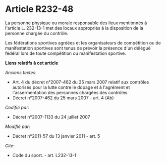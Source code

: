 # Article R232-48

La personne physique ou morale responsable des lieux mentionnés à l'article L. 232-13-1 met des locaux appropriés à la
disposition de la personne chargée du contrôle. 

Les fédérations sportives agréées et les organisateurs de compétition ou de manifestation sportives sont tenus de prévoir la
présence d'un délégué fédéral lors de toute compétition ou manifestation sportive.

**Liens relatifs à cet article**

_Anciens textes_:

  - Art. 4 du décret n°2007-462 du 25 mars 2007 relatif aux contrôles autorisés pour la lutte contre le dopage et à l'agrément et l'assermentation des personnes chargées des contrôles
  - Décret n°2007-462 du 25 mars 2007 - art. 4 (Ab)

_Codifié par_:

  - Décret n°2007-1133 du 24 juillet 2007

_Modifié par_:

  - Décret n°2011-57 du 13 janvier 2011 - art. 5

_Cite_:

  - Code du sport. - art. L232-13-1
